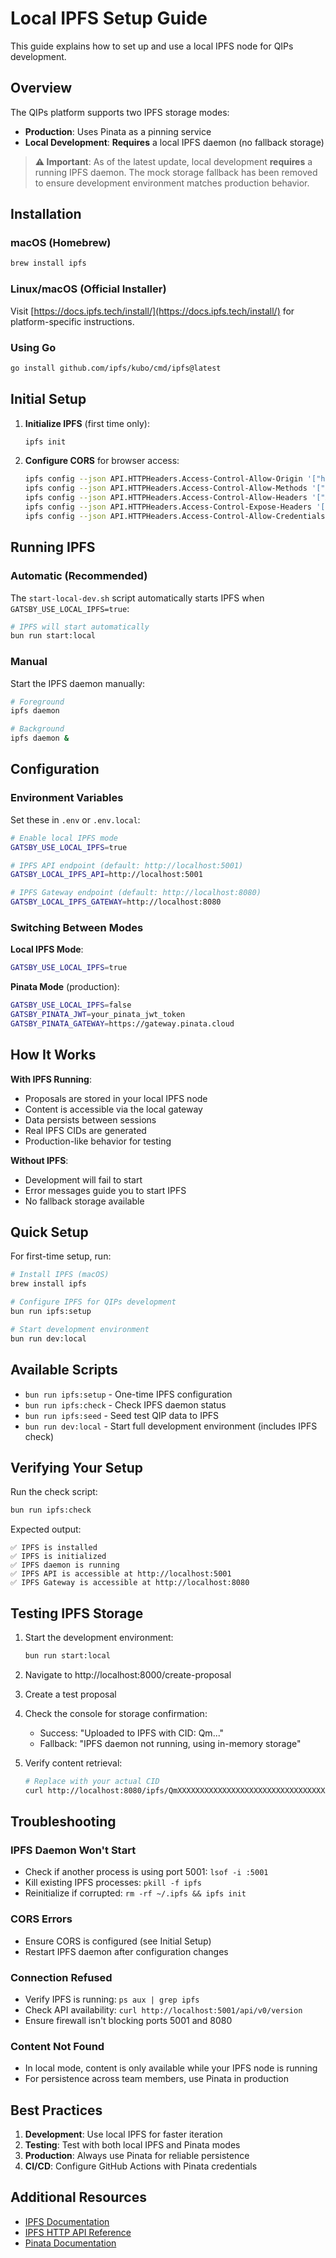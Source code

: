# Local IPFS Setup Guide

This guide explains how to set up and use a local IPFS node for QIPs development.

## Overview

The QIPs platform supports two IPFS storage modes:
- **Production**: Uses Pinata as a pinning service
- **Local Development**: **Requires** a local IPFS daemon (no fallback storage)

> **⚠️ Important**: As of the latest update, local development **requires** a running IPFS daemon. The mock storage fallback has been removed to ensure development environment matches production behavior.

## Installation

### macOS (Homebrew)
```bash
brew install ipfs
```

### Linux/macOS (Official Installer)
Visit [https://docs.ipfs.tech/install/](https://docs.ipfs.tech/install/) for platform-specific instructions.

### Using Go
```bash
go install github.com/ipfs/kubo/cmd/ipfs@latest
```

## Initial Setup

1. **Initialize IPFS** (first time only):
   ```bash
   ipfs init
   ```

2. **Configure CORS** for browser access:
   ```bash
   ipfs config --json API.HTTPHeaders.Access-Control-Allow-Origin '["http://localhost:8000", "http://localhost:8545", "*"]'
   ipfs config --json API.HTTPHeaders.Access-Control-Allow-Methods '["PUT", "POST", "GET"]'
   ipfs config --json API.HTTPHeaders.Access-Control-Allow-Headers '["Authorization"]'
   ipfs config --json API.HTTPHeaders.Access-Control-Expose-Headers '["Location"]'
   ipfs config --json API.HTTPHeaders.Access-Control-Allow-Credentials '["true"]'
   ```

## Running IPFS

### Automatic (Recommended)
The `start-local-dev.sh` script automatically starts IPFS when `GATSBY_USE_LOCAL_IPFS=true`:

```bash
# IPFS will start automatically
bun run start:local
```

### Manual
Start the IPFS daemon manually:

```bash
# Foreground
ipfs daemon

# Background
ipfs daemon &
```

## Configuration

### Environment Variables

Set these in `.env` or `.env.local`:

```bash
# Enable local IPFS mode
GATSBY_USE_LOCAL_IPFS=true

# IPFS API endpoint (default: http://localhost:5001)
GATSBY_LOCAL_IPFS_API=http://localhost:5001

# IPFS Gateway endpoint (default: http://localhost:8080)
GATSBY_LOCAL_IPFS_GATEWAY=http://localhost:8080
```

### Switching Between Modes

**Local IPFS Mode**:
```bash
GATSBY_USE_LOCAL_IPFS=true
```

**Pinata Mode** (production):
```bash
GATSBY_USE_LOCAL_IPFS=false
GATSBY_PINATA_JWT=your_pinata_jwt_token
GATSBY_PINATA_GATEWAY=https://gateway.pinata.cloud
```

## How It Works

**With IPFS Running**: 
- Proposals are stored in your local IPFS node
- Content is accessible via the local gateway
- Data persists between sessions
- Real IPFS CIDs are generated
- Production-like behavior for testing

**Without IPFS**:
- Development will fail to start
- Error messages guide you to start IPFS
- No fallback storage available

## Quick Setup

For first-time setup, run:
```bash
# Install IPFS (macOS)
brew install ipfs

# Configure IPFS for QIPs development
bun run ipfs:setup

# Start development environment
bun run dev:local
```

## Available Scripts

- `bun run ipfs:setup` - One-time IPFS configuration
- `bun run ipfs:check` - Check IPFS daemon status
- `bun run ipfs:seed` - Seed test QIP data to IPFS
- `bun run dev:local` - Start full development environment (includes IPFS check)

## Verifying Your Setup

Run the check script:
```bash
bun run ipfs:check
```

Expected output:
```
✅ IPFS is installed
✅ IPFS is initialized
✅ IPFS daemon is running
✅ IPFS API is accessible at http://localhost:5001
✅ IPFS Gateway is accessible at http://localhost:8080
```

## Testing IPFS Storage

1. Start the development environment:
   ```bash
   bun run start:local
   ```

2. Navigate to http://localhost:8000/create-proposal

3. Create a test proposal

4. Check the console for storage confirmation:
   - Success: "Uploaded to IPFS with CID: Qm..."
   - Fallback: "IPFS daemon not running, using in-memory storage"

5. Verify content retrieval:
   ```bash
   # Replace with your actual CID
   curl http://localhost:8080/ipfs/QmXXXXXXXXXXXXXXXXXXXXXXXXXXXXXXXXXXXXXXX
   ```

## Troubleshooting

### IPFS Daemon Won't Start
- Check if another process is using port 5001: `lsof -i :5001`
- Kill existing IPFS processes: `pkill -f ipfs`
- Reinitialize if corrupted: `rm -rf ~/.ipfs && ipfs init`

### CORS Errors
- Ensure CORS is configured (see Initial Setup)
- Restart IPFS daemon after configuration changes

### Connection Refused
- Verify IPFS is running: `ps aux | grep ipfs`
- Check API availability: `curl http://localhost:5001/api/v0/version`
- Ensure firewall isn't blocking ports 5001 and 8080

### Content Not Found
- In local mode, content is only available while your IPFS node is running
- For persistence across team members, use Pinata in production

## Best Practices

1. **Development**: Use local IPFS for faster iteration
2. **Testing**: Test with both local IPFS and Pinata modes
3. **Production**: Always use Pinata for reliable persistence
4. **CI/CD**: Configure GitHub Actions with Pinata credentials

## Additional Resources

- [IPFS Documentation](https://docs.ipfs.tech/)
- [IPFS HTTP API Reference](https://docs.ipfs.tech/reference/http/api/)
- [Pinata Documentation](https://docs.pinata.cloud/)